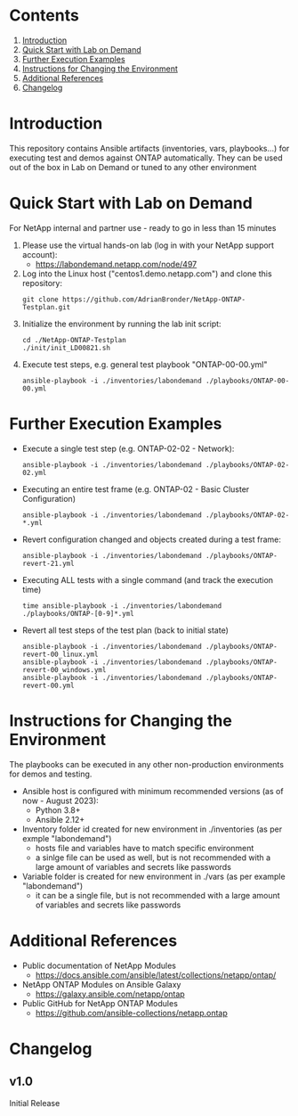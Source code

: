 # Contents
1. [Introduction](#Introduction)
2. [Quick Start with Lab on Demand](#Quick-Start-with-Lab-on-Demand)
3. [Further Execution Examples](#Further-Execution-Examples)
4. [Instructions for Changing the Environment](#Instructions-for-Changing-the-Environment)
5. [Additional References](#Additional-References)
6. [Changelog](#Changelog)


# Introduction
This repository contains Ansible artifacts (inventories, vars, playbooks...) for executing test and demos against ONTAP automatically.
They can be used out of the box in Lab on Demand or tuned to any other environment


# Quick Start with Lab on Demand
For NetApp internal and partner use - ready to go in less than 15 minutes
1. Please use the virtual hands-on lab (log in with your NetApp support account):
   - https://labondemand.netapp.com/node/497
2. Log into the Linux host ("centos1.demo.netapp.com") and clone this repository:
   ```
   git clone https://github.com/AdrianBronder/NetApp-ONTAP-Testplan.git
   ```
3. Initialize the environment by running the lab init script:
   ```
   cd ./NetApp-ONTAP-Testplan
   ./init/init_LD00821.sh
   ```
4. Execute test steps, e.g. general test playbook "ONTAP-00-00.yml"
   ```
   ansible-playbook -i ./inventories/labondemand ./playbooks/ONTAP-00-00.yml
   ```


# Further Execution Examples
- Execute a single test step (e.g. ONTAP-02-02 - Network):
  ```
  ansible-playbook -i ./inventories/labondemand ./playbooks/ONTAP-02-02.yml
  ```
- Executing an entire test frame (e.g. ONTAP-02 - Basic Cluster Configuration)
  ```
  ansible-playbook -i ./inventories/labondemand ./playbooks/ONTAP-02-*.yml
  ```
- Revert configuration changed and objects created during a test frame:
  ```
  ansible-playbook -i ./inventories/labondemand ./playbooks/ONTAP-revert-21.yml
  ```
- Executing ALL tests with a single command (and track the execution time)
  ```
  time ansible-playbook -i ./inventories/labondemand ./playbooks/ONTAP-[0-9]*.yml
  ```
- Revert all test steps of the test plan (back to initial state)
  ```
  ansible-playbook -i ./inventories/labondemand ./playbooks/ONTAP-revert-00_linux.yml
  ansible-playbook -i ./inventories/labondemand ./playbooks/ONTAP-revert-00_windows.yml
  ansible-playbook -i ./inventories/labondemand ./playbooks/ONTAP-revert-00.yml
  ```


# Instructions for Changing the Environment
The playbooks can be executed in any other non-production environments for demos and testing.
* Ansible host is configured with minimum recommended versions (as of now - August 2023):
  - Python 3.8+
  - Ansible 2.12+
* Inventory folder id created for new environment in ./inventories (as per exmple "labondemand")
  - hosts file and variables have to match specific environment
  - a sinlge file can be used as well, but is not recommended with a large amount of variables and secrets like passwords
* Variable folder is created for new environment in ./vars (as per example "labondemand")
  - it can be a single file, but is not recommended with a large amount of variables and secrets like passwords


# Additional References
- Public documentation of NetApp Modules
  - https://docs.ansible.com/ansible/latest/collections/netapp/ontap/
- NetApp ONTAP Modules on Ansible Galaxy
  - https://galaxy.ansible.com/netapp/ontap
- Public GitHub for NetApp ONTAP Modules
  - https://github.com/ansible-collections/netapp.ontap


# Changelog
## v1.0
Initial Release